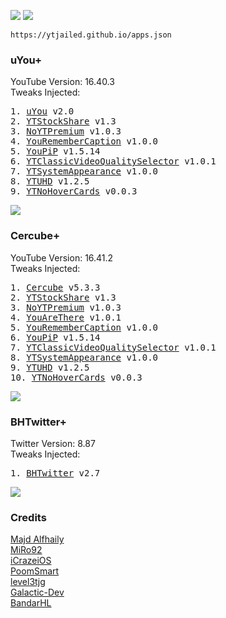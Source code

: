 <a href="altstore://source?URL=https://raw.githubusercontent.com/ytjailed/ytjailed.github.io/main/apps.json"><img src="https://img.shields.io/badge/AltStore-Add%20This%20Source-brightgreen?style=for-the-badge"></a>
<a href="https://altsource.by.lao.sb/browse/?source=https%3A%2F%2Fraw.githubusercontent.com%2Fytjailed%2Fytjailed.github.io%2Fmain%2Fapps.json"><img src="https://img.shields.io/badge/AltStore-Browse-blue?style=for-the-badge"></a>

`https://ytjailed.github.io/apps.json`

### uYou+
YouTube Version: 16.40.3<br/>
Tweaks Injected:
<pre>
1. <a href="https://miro92.com/repo/depictions/?p=com.miro.uyou" title="MiRo92's Repo">uYou</a> v2.0
2. <a href="https://github.com/iCrazeiOS/YTStockShare" title="iCrazeiOS' GitHub">YTStockShare</a> v1.3
3. <a href="https://poomsmart.github.io/repo/depictions/noytpremium.html" title="PoomSmart's Repo">NoYTPremium</a> v1.0.3
4. <a href="https://poomsmart.github.io/repo/depictions/youremembercaption.html" title="PoomSmart's Repo">YouRememberCaption</a> v1.0.0
5. <a href="https://github.com/PoomSmart/YouPiP" title="PoomSmart's GitHub">YouPiP</a> v1.5.14
6. <a href="https://github.com/PoomSmart/YTClassicVideoQualitySelector" title="PoomSmart's GitHub">YTClassicVideoQualitySelector</a> v1.0.1
7. <a href="https://poomsmart.github.io/repo/depictions/ytsystemappearance.html" title="PoomSmart's Repo">YTSystemAppearance</a> v1.0.0
8. <a href="https://github.com/PoomSmart/YTUHD" title="PoomSmart's GitHub">YTUHD</a> v1.2.5
9. <a href="https://github.com/level3tjg/YTNoHoverCards" title="level3tjg's GitHub">YTNoHoverCards</a> v0.0.3
</pre>
<a href="altstore://install?URL=https://github.com/ytjailed/ytjailed.github.io/releases/download/0.1/uYou_2-0_16-40-3.ipa"><img src="https://img.shields.io/badge/AltStore-Install%20uYou%2B-red?style=for-the-badge"></a>

### Cercube+
YouTube Version: 16.41.2<br/>
Tweaks Injected:
<pre>
1. <a href="https://apt.alfhaily.me/depictions/FDXO5R" title="Majd's Repo">Cercube</a> v5.3.3
2. <a href="https://github.com/iCrazeiOS/YTStockShare" title="iCrazeiOS' GitHub">YTStockShare</a> v1.3
3. <a href="https://poomsmart.github.io/repo/depictions/noytpremium.html" title="PoomSmart's Repo">NoYTPremium</a> v1.0.3
4. <a href="https://github.com/PoomSmart/YouAreThere" title="PoomSmart's GitHub">YouAreThere</a> v1.0.1
5. <a href="https://poomsmart.github.io/repo/depictions/youremembercaption.html" title="PoomSmart's Repo">YouRememberCaption</a> v1.0.0
6. <a href="https://github.com/PoomSmart/YouPiP" title="PoomSmart's GitHub">YouPiP</a> v1.5.14
7. <a href="https://github.com/PoomSmart/YTClassicVideoQualitySelector" title="PoomSmart's GitHub">YTClassicVideoQualitySelector</a> v1.0.1
8. <a href="https://poomsmart.github.io/repo/depictions/ytsystemappearance.htmlYTSystemAppearance" title="PoomSmart's Repo">YTSystemAppearance</a> v1.0.0
9. <a href="https://github.com/PoomSmart/YTUHD" title="PoomSmart's GitHub">YTUHD</a> v1.2.5
10. <a href="https://github.com/level3tjg/YTNoHoverCards" title="level3tjg's GitHub">YTNoHoverCards</a> v0.0.3
</pre>
<a href="altstore://install?URL=https://github.com/ytjailed/ytjailed.github.io/releases/download/0.1/Cercube_5-3-3_16-41-2.ipa"><img src="https://img.shields.io/badge/AltStore-Install%20Cercube%2B-red?style=for-the-badge"></a>

### BHTwitter+
Twitter Version: 8.87<br/>
Tweaks Injected:
<pre>
1. <a href="https://github.com/BandarHL/BHTwitter" title="BandarHL' GitHub">BHTwitter</a> v2.7
</pre>
<a href="altstore://install?URL=https://github.com/ytjailed/ytjailed.github.io/releases/download/0.1/BHTwitter_2-7_8-87.ipa"><img src="https://img.shields.io/badge/AltStore-Install%20BHTwitter%2B-red?style=for-the-badge"></a>

### Credits
[Majd Alfhaily](https://github.com/majd)<br/>
[MiRo92](https://github.com/MiRO92)<br/>
[iCrazeiOS](https://github.com/iCrazeiOS)<br/>
[PoomSmart](https://github.com/PoomSmart)<br/>
[level3tjg](https://github.com/level3tjg)<br/>
[Galactic-Dev](https://github.com/Galactic-Dev)<br/>
[BandarHL](https://github.com/BandarHL)
